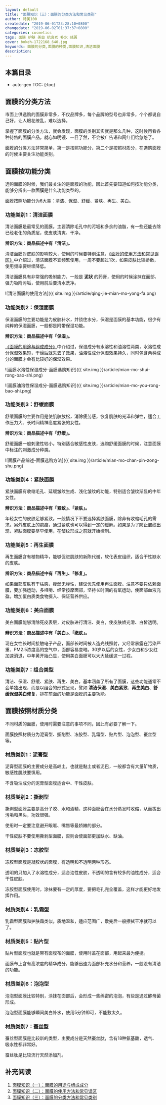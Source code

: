 ```yaml
---
layout: default
title: "面膜知识（三）：面膜的分类方法和常见类别"
author: 特美100
createdate: "2019-06-01T23:28:10+0800"
changedate: "2019-06-02T01:37:37+0800"
categories: cosmetics
tags: 面膜 护肤 美白 抗衰老 补水 祛斑
cover: bokeh-1722168_640.jpg
keywords: 面膜的分类,面膜的种类,面膜知识,清洁面膜 
description:
---
```


## 本篇目录

* auto-gen TOC:
{:toc}

## 面膜的分类方法

市面上供选购的面膜非常多，不仅品牌多，每个品牌的型号也非常多，个个都说自己好，让人眼花缭乱，难以选择。

掌握了面膜的分类方法，就会发现，面膜的类别其实就是那么几种，这时候再看各种待售的面膜产品，就心如明镜、一目了然，不会被广告语和网红们给忽悠了。

面膜的分类方法非常简单，第一是按照功能分，第二个是按照材质分，在选购面膜的时候主要关注功能类别。

## 面膜按功能分类

选购面膜的时候，我们最关注的是面膜的功能，因此首先要知道如何按功能分类，能够分辨出一款面膜是什么功能类型的。

面膜按照功能分为6大类：清洁、保湿、舒缓、紧肤、再生、美白。

### 功能类别1：清洁面膜

清洁面膜是最常见的面膜，主要清除毛孔中的污垢和多余的油脂，有一些还能去除已经老化的角质层，使皮肤清爽、干净。

**辨识方法：商品描述中有「清洁」。**


清洁面膜对皮肤的影响较大，使用的时候要特别注意，[《面膜的使用方法和常见误区》](https://www.temei100.com/beauty/cosmetics/2019/05/29/mian-mo-zhi-shi-2/)中介绍过，清洁面膜不宜频繁使用，一周不要超过1次，如果皮肤比较娇嫩，使用频率要继续降低。

清洁面膜具有非常强的吸附能力，一般是 **泥状** 的药膏，使用的时候涂抹在面部、强力吸附污垢，使用前后要清水洗净。

![清洁面膜的使用方法]({{ site.img }}/article/qing-jie-mian-mo-yong-fa.png)

### 功能类别2：保湿面膜

保湿面膜的主要功能是为皮肤补水，并锁住水分，保湿是面膜的基本功能，很少有纯粹的保湿面膜，一般都是附带保湿功能。

**辨识方法：商品描述中有「保湿」。**

[《面膜的用途与组成成分》](https://www.temei100.com/beauty/cosmetics/2019/05/25/mian-mo-zhi-shi-1/#%E9%9D%A2%E8%86%9C%E7%9A%84%E7%BB%84%E6%88%90%E4%B8%8E%E6%88%90%E5%88%86%E8%A1%A8)中介绍过，保湿成分有水溶性和油溶性两类，水溶性成分保湿效果短，干燥后就失去了效果，油溶性成分保湿效果持久，同时包含两种成分的面膜才会有比较好的保湿效果。

![面膜水溶性保湿成分-面膜选购知识]({{ site.img }}/article/mian-mo-shui-rong-bao-shi.png)

![面膜油溶性保湿成分-面膜选购知识]({{ site.img }}/article/mian-mo-you-rong-bao-shi.png)

### 功能类别3：舒缓面膜

舒缓面膜的主要作用是使肌肤放松，消除疲劳感，恢复肌肤的光泽和弹性，适合工作压力大、长时间精神高度紧张的女性。

**辨识方法：商品描述中有「舒缓」。**

舒缓面膜一般刺激性较小，特别适合敏感性皮肤，选购舒缓面膜的时候，注意面膜中标注的刺激成分种类。

![面膜产品综述-面膜选购方法]({{ site.img }}/article/mian-mo-chan-pin-zong-shu.png)

### 功能类别4：紧肤面膜

紧肤面膜有收缩毛孔、延缓皱纹生成、浅化皱纹的功能，特别适合皱纹渐显的中年女性。

**辨识方法：商品描述中有「紧致」、「紧肤」。**

年轻女性的皮肤足够紧致，一般情况下不要选择紧肤面膜，除非有收缩毛孔的需求。另外皮肤上的疤痕，通过紧肤也可以得到一定的缓解。如果是为了防止皱纹出现，紧肤面膜要尽早使用，在皱纹形成之前就开始控制。

### 功能类别5：再生面膜

再生面膜含有植物精华，能够促进肌肤的新陈代谢，软化表皮组织，适合干性缺水的皮肤。

**辨识方法：商品描述中有「再生」、「修复」。**

如果面部皮肤有干枯感，瘦弱无弹性，建议优先使用再生面膜。注意不要只依赖面膜，要加强运动，多咀嚼、经常按摩面部，坚持长时间的有氧运动，使面部血液充盈。增加蛋白质类食物摄入、保证营养供应。

### 功能类别6：美白面膜

美白面膜能够清除死皮表层，对皮肤进行清洁、美白，使皮肤娇光滑、白皙透明。

**辨识方法：商品描述中有「美白」、「嫩肤」。**

现在女性长时间接触电子产品，面部长时间被人造光线照射，又经常暴露在污染严重、PM2.5浓度高的空气中，面部容易变暗。30岁以后的女性，少女白和少女红加速消退，中年黄开始凸显，使用美白面膜可以大大延缓这一过程。


### 功能类别7：组合类型

清洁、保湿、舒缓、紧肤、再生、美白，基本涵盖了所有了面膜，这些功能通常不会单独出现，而是以组合的形式呈现，譬如 **清洁保湿**、**美白紧致**、**再生美白**、**舒缓保湿美白修复**，排在前面的功能是面膜的主要功能。

## 面膜按照材质分类

不同材质的面膜，使用时需要注意的事项不同，因此有必要了解一下。

面膜按照材质分为泥膏型、撕削型、冻胶型、乳霜型、贴片型、泡泡型、蚕丝型等。

### 材质类别1：泥膏型

泥膏型面膜的主要成分是高岭土，也就是黏土或者泥巴，一般都含有大量矿物质，敏感性肌肤要慎用。

不含吸油成分的泥膏型面膜适合中、干性皮肤。

### 材质类别2：撕剥型

撕剥型面膜主要是高分子胶、水和酒精，这种面膜会在水分蒸发时收缩，从而拔出污垢和黑头，功效很强。

使用时一定要注意避开眼眶、嘴唇等最娇嫩的部分。

干性皮肤不要使用撕剥型面膜，否则会使面部更加缺水、缺油。

### 材质类别3：冻胶型

冻胶型面膜是凝胶状的面膜，有透明和不透明两种形态。

透明的只加入了水溶性成分，适合油性皮肤，不透明的含有较多的油性成分，适合干性皮肤。

冻胶型面膜使用时，涂抹要有一定的厚度，要把毛孔完全覆盖，这样才能更好地发挥作用。

### 材质类别4：乳霜型

乳霜型面膜和护肤霜类似，质地温和，适应范围广，敷完后一般擦拭干净就可以了。

### 材质类别5：贴片型

贴片型面膜也就是带有面膜布的面膜，使用时盖在面部，用起来最为便捷。

面膜布上含有高浓度的精华成分，能够迅速为面部补充水分和营养，一般没有清洁的功能。

### 材质类别6：泡泡型

泡泡型面膜比较特别，涂抹在面部后，会形成一些绵密的泡泡，有些是通过酵母菌形成。

泡泡型面膜能够瞬间美白补水，使用5分钟即可，不能敷太久。

### 材质类别7：蚕丝型

蚕丝型面膜是比较新的类型，主要成分是天然蚕丝肽，含有18种氨基酸，透气、吸水性都非常好。

蚕丝肽是比较流行天然添加剂。

## 补充阅读

1. [面膜知识（一）：面膜的用途与组成成分][1]
2. [面膜知识（二）：面膜的使用方法和常见误区][2]
3. [面膜知识（三）：面膜的分类方法和常见类别][3]

[1]: https://www.temei100.com/beauty/cosmetics/2019/05/25/mian-mo-zhi-shi-1/ "面膜知识（一）：面膜的用途与组成成分"
[2]: https://www.temei100.com/beauty/cosmetics/2019/05/29/mian-mo-zhi-shi-2/ "面膜知识（二）：面膜的使用方法和常见误区"
[3]: https://www.temei100.com//beauty/cosmetics/2019/06/01/mian-mo-zhi-shi-3/ "面膜知识（三）：面膜的分类方法和常见类别"
